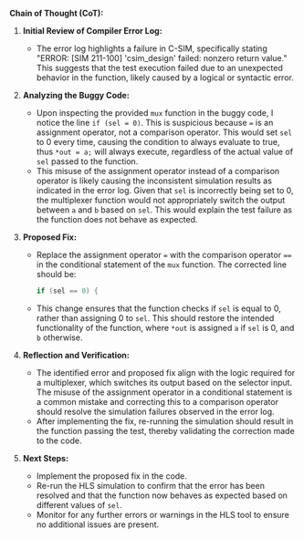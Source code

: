 **Chain of Thought (CoT):**

1. **Initial Review of Compiler Error Log:**
   - The error log highlights a failure in C-SIM, specifically stating "ERROR: [SIM 211-100] 'csim_design' failed: nonzero return value." This suggests that the test execution failed due to an unexpected behavior in the function, likely caused by a logical or syntactic error.

2. **Analyzing the Buggy Code:**
   - Upon inspecting the provided `mux` function in the buggy code, I notice the line `if (sel = 0)`. This is suspicious because `=` is an assignment operator, not a comparison operator. This would set `sel` to 0 every time, causing the condition to always evaluate to true, thus `*out = a;` will always execute, regardless of the actual value of `sel` passed to the function.
   - This misuse of the assignment operator instead of a comparison operator is likely causing the inconsistent simulation results as indicated in the error log. Given that `sel` is incorrectly being set to 0, the multiplexer function would not appropriately switch the output between `a` and `b` based on `sel`. This would explain the test failure as the function does not behave as expected.

3. **Proposed Fix:**
   - Replace the assignment operator `=` with the comparison operator `==` in the conditional statement of the `mux` function. The corrected line should be:
     ```cpp
     if (sel == 0) {
     ```
   - This change ensures that the function checks if `sel` is equal to 0, rather than assigning 0 to `sel`. This should restore the intended functionality of the function, where `*out` is assigned `a` if `sel` is 0, and `b` otherwise.

4. **Reflection and Verification:**
   - The identified error and proposed fix align with the logic required for a multiplexer, which switches its output based on the selector input. The misuse of the assignment operator in a conditional statement is a common mistake and correcting this to a comparison operator should resolve the simulation failures observed in the error log.
   - After implementing the fix, re-running the simulation should result in the function passing the test, thereby validating the correction made to the code.

5. **Next Steps:**
   - Implement the proposed fix in the code.
   - Re-run the HLS simulation to confirm that the error has been resolved and that the function now behaves as expected based on different values of `sel`.
   - Monitor for any further errors or warnings in the HLS tool to ensure no additional issues are present.